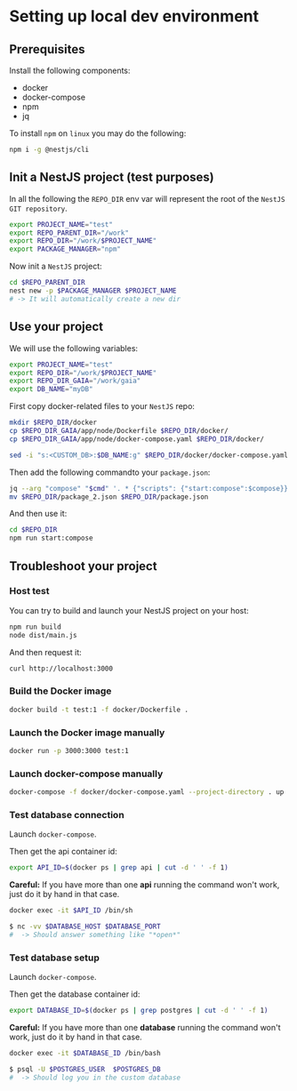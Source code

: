 # Setting up local dev environment

## Prerequisites

Install the following components:

- docker
- docker-compose
- npm
- jq

To install `npm` on `linux` you may do the following:

```bash
npm i -g @nestjs/cli
```

## Init a NestJS project (test purposes)

In all the following the `REPO_DIR` env var will represent
the root of the `NestJS GIT repository`.

```bash
export PROJECT_NAME="test"
export REPO_PARENT_DIR="/work"
export REPO_DIR="/work/$PROJECT_NAME"
export PACKAGE_MANAGER="npm"
```

Now init a `NestJS` project:

```bash
cd $REPO_PARENT_DIR
nest new -p $PACKAGE_MANAGER $PROJECT_NAME
# -> It will automatically create a new dir
```

## Use your project

We will use the following variables:

```bash
export PROJECT_NAME="test"
export REPO_DIR="/work/$PROJECT_NAME"
export REPO_DIR_GAIA="/work/gaia"
export DB_NAME="myDB"
```

First copy docker-related files to your `NestJS` repo:

```bash
mkdir $REPO_DIR/docker
cp $REPO_DIR_GAIA/app/node/Dockerfile $REPO_DIR/docker/
cp $REPO_DIR_GAIA/app/node/docker-compose.yaml $REPO_DIR/docker/

sed -i "s:<CUSTOM_DB>:$DB_NAME:g" $REPO_DIR/docker/docker-compose.yaml
```

Then add the following commandto your `package.json`:

```bash
jq --arg "compose" "$cmd" '. * {"scripts": {"start:compose":$compose}}' $REPO_DIR/package.json > $REPO_DIR/package_2.json
mv $REPO_DIR/package_2.json $REPO_DIR/package.json
```

And then use it:

```bash
cd $REPO_DIR
npm run start:compose
```

## Troubleshoot your project

### Host test

You can try to build and launch your NestJS project on your host:

```bash
npm run build
node dist/main.js
```

And then request it:

```bash
curl http://localhost:3000
```

### Build the Docker image

```bash
docker build -t test:1 -f docker/Dockerfile .
```

### Launch the Docker image manually

```bash
docker run -p 3000:3000 test:1
```

### Launch docker-compose manually

```bash
docker-compose -f docker/docker-compose.yaml --project-directory . up
```

### Test database connection

Launch `docker-compose`.

Then get the api container id:

```bash
export API_ID=$(docker ps | grep api | cut -d ' ' -f 1)
```

**Careful:** If you have more than one **api** running the command won't work,
just do it by hand in that case.

```bash
docker exec -it $API_ID /bin/sh

$ nc -vv $DATABASE_HOST $DATABASE_PORT
#  -> Should answer something like "*open*"
```

### Test database setup

Launch `docker-compose`.

Then get the database container id:

```bash
export DATABASE_ID=$(docker ps | grep postgres | cut -d ' ' -f 1)
```

**Careful:** If you have more than one **database** running the command won't work,
just do it by hand in that case.

```bash
docker exec -it $DATABASE_ID /bin/bash

$ psql -U $POSTGRES_USER  $POSTGRES_DB
#  -> Should log you in the custom database
```

